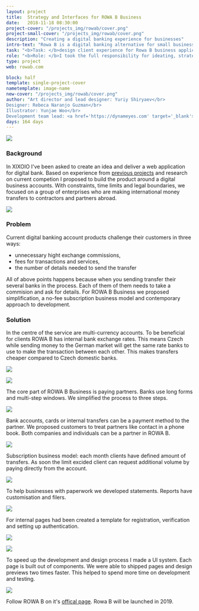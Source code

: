 ```yaml
---
layout: project
title:  Strategy and Interfaces for ROWA B Business
date:   2018-11-18 08:30:00
project-cover: "/projects_img/rowab/cover.png"
project-small-cover: "/projects_img/rowab/cover.png"
description: "Creating a digital banking experience for businesses"
intro-text: "Rowa B is a digital banking alternative for small businesses in Europe. It brings convenience for entrepreneurs who work with international partners. Leading the in-house team of designers and developers I delivered the first version of the web application and promo pages."
task: "<b>Task: </b>design client experience for Rowa B business application MVP"
role: "<b>Role: </b>I took the full responsibility for ideating, strategising, defining and designing the final result. Alongside, I have managed a visual designer for producing branding, illustrator for preparing suitable materials and copywriters for describing an idea in written form."
type: project
web: rowab.com

block: half
template: single-project-cover
nametemplate: image-name
new-cover: "/projects_img/rowab/cover.png"
author: "Art director and lead designer: Yuriy Shiryaev</br>
Designer: Rebeca Naranjo Guzman</br>
Illustrator: Yunjae Woo</br>
Development team lead: <a href='https://dynameyes.com' target='_blank'>Geronimo Matias</a>"
days: 164 days
---
```


<span class="p900">![](/projects_img/rowab/cover-inside.png)</span>

### Background

<span class="p-text">In XIXOIO I've been asked to create an idea and deliver a web application for digital bank. Based on experience from <a href="/projects/2017-04-24-mp-world.html" target="_blank">previous projects</a> and research on current competion I proposed to build the product around a digital business accounts. With constraints, time limits and legal boundaries, we focused on a group of enterprises who are making international money transfers to contractors and partners abroad.</span>

<span class="pshadow p1000">![](/projects_img/rowab/account.png)</span>

### Problem  

<span class="p-text">Current digital banking account products challenge their customers in three ways:</span>

- unnecessary hight exchange commissions,
- fees for transactions and services,
- the number of details needed to send the transfer

<span class="p-text">All of above points happens because when you sending transfer their several banks in the process. Each of them of them needs to take a commision and ask for details. For ROWA B Business we proposed simplification, a no-fee subscription business model and contemporary approach to development.</span>

### Solution

<span class="p-text">In the centre of the service are multi-currency accounts. To be beneficial for clients ROWA B has internal bank exchange rates. This means Czech while sending money to the German market will get the same rate banks to use to make the transaction between each other.  This makes transfers cheaper compared to Czech domestic banks.</span>

<span class="pshadow p1000">![](/projects_img/rowab/single-account.png)</span>

<span class="p800">![](/projects_img/rowab/login.jpg)</span>

The core part of ROWA B Business is paying partners. Banks use long forms and multi-step windows. We simplified the process to three steps.</span>

<span class="pshadow p900">![](/projects_img/rowab/sending.gif)</span>

<span class="p-text">Bank accounts, cards or internal transfers can be a payment method to the partner. We proposed customers to treat partners like contact in a phone book. Both companies and individuals can be a partner in ROWA B.</span>

<span class="pshadow p1000">![](/projects_img/rowab/partners.png)</span>

<span class="p-text">Subscription business model: each month clients have defined amount of transfers. As soon the limit excided client can request additional volume by paying directly from the account.</span>

<span class="pshadow p800">![](/projects_img/rowab/pricing.png)</span>

<span class="p-text">To help businesses with paperwork we developed statements. Reports have customisation and filers.</span>

<span class="pshadow p1000">![](/projects_img/rowab/statement.png)</span>

<span class="p-text">For internal pages had been created a template for registration, verification and setting up authentication.</span>

<span class="p1000">![](/projects_img/rowab/verification.jpg)</span>

<span class="p1000">![](/projects_img/rowab/email.jpg)</span>

<span class="p-text">To speed up the development and design process I made a UI system. Each page is built out of components. We were able to shipped pages and design previews two times faster. This helped to spend more time on development and testing.</span>

<span class="p800">![](/projects_img/rowab/elements.jpg)</span>

Follow ROWA B on it's [offical page](http://rowab.com). Rowa B will be launched in 2019.